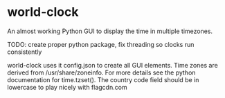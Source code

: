 # world-clock
An almost working Python GUI to display the time in multiple timezones. 

TODO: create proper python package, fix threading so clocks run consistently

world-clock uses it config.json to create all GUI elements. Time zones are derived from /usr/share/zoneinfo. For more details see the python documentation for time.tzset(). The country code field should be in lowercase to play nicely with flagcdn.com

